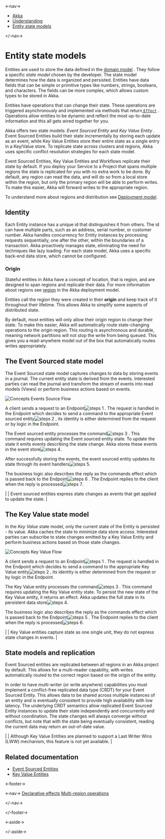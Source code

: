 

<-nav->

- [  Akka](../index.html)
- [  Understanding](index.html)
- [  Entity state models](state-model.html)



</-nav->



# Entity state models

Entities are used to store the data defined in the [domain model](architecture-model.html#_domain) . They follow a specific *state model* chosen by the developer. The state model determines how the data is organized and persisted. Entities have data fields that can be simple or primitive types like numbers, strings, booleans, and characters. The fields can be more complex, which allows custom types to be stored in Akka.

Entities have operations that can change their state. These operations are triggered asynchronously and implemented via methods that return<a href="declarative-effects.html"> `Effect`</a> . Operations allow entities to be dynamic and reflect the most up-to-date information and this all gets wired together for you.

Akka offers two state models: *Event Sourced Entity* and *Key Value Entity* . Event Sourced Entities build their state incrementally by storing each update as an event, while Key Value Entities store their entire state as a single entry in a Key/Value store. To replicate state across clusters and regions, Akka uses specific conflict resolution strategies for each state model.

Event Sourced Entities, Key Value Entities and Workflows replicate their state by default. If you deploy your Service to a Project that spans multiple regions the state is replicated for you with no extra work to be done. By default, any region can read the data, and will do so from a local store within the region, but only the primary region will be able to perform writes. To make this easier, Akka will forward writes to the appropriate region.

To understand more about regions and distribution see [Deployment model](deployment-model.html#_region).

## [](about:blank#_identity) Identity

Each Entity instance has a unique id that distinguishes it from others. The id can have multiple parts, such as an address, serial number, or customer number. Akka handles concurrency for Entity instances by processing requests sequentially, one after the other, within the boundaries of a transaction. Akka proactively manages state, eliminating the need for techniques like lazy loading. For each state model, Akka uses a specific back-end data store, which cannot be configured.

### [](about:blank#_origin) Origin

Stateful entities in Akka have a concept of location, that is region, and are designed to span regions and replicate their data. For more information about regions see [region](deployment-model.html#_region) in the Akka deployment model.

Entities call the region they were created in their **origin** and keep track of it throughout their lifetime. This allows Akka to simplify some aspects of distributed state.

By default, most entities will only allow their origin region to change their state. To make this easier, Akka will automatically route state-changing operations to the origin region. This routing is asynchronous and durable, meaning network partitions will not stop the write from being queued. This gives you a read-anywhere model out of the box that automatically routes writes appropriately.

## [](about:blank#_the_event_sourced_state_model) The Event Sourced state model

The Event Sourced state model captures changes to data by storing events in a journal. The current entity state is derived from the events. Interested parties can read the journal and transform the stream of events into read models (Views) or perform business actions based on events.

![Concepts Events Source Flow](_images/event-sourced-entity-flow.svg)

A client sends a request to an Endpoint![steps 1](_images/steps-1.svg) . The request is handled in the Endpoint which decides to send a command to the appropriate Event sourced  entity![steps 2](_images/steps-2.svg) , its identity is either determined from the request or by logic in the Endpoint.

The Event sourced entity processes the command![steps 3](_images/steps-3.svg) . This command requires updating the Event sourced entity state. To update the state it emits events describing the state change. Akka stores these events in the event store![steps 4](_images/steps-4.svg).

After successfully storing the events, the event sourced entity updates its state through its event handlers![steps 5](_images/steps-5.svg).

The business logic also describes the reply as the commands effect which is passed back to the Endpoint![steps 6](_images/steps-6.svg) . The Endpoint replies to the client when the reply is processed![steps 7](_images/steps-7.svg).

|  | Event sourced entities express state changes as events that get applied to update the state. |

## [](about:blank#_the_key_value_state_model) The Key Value state model

In the *Key Value* state model, only the current state of the Entity is persisted - its value. Akka caches the state to minimize data store access. Interested parties can subscribe to state changes emitted by a Key Value Entity and perform business actions based on those state changes.

![Concepts Key Value Flow](_images/key-value-entity-flow.svg)

A client sends a request to an Endpoint![steps 1](_images/steps-1.svg) . The request is handled in the Endpoint which decides to send a command to the appropriate Key Value entity![steps 2](_images/steps-2.svg) , its identity is either determined from the request or by logic in the Endpoint.

The Key Value entity processes the command![steps 3](_images/steps-3.svg) . This command requires updating the Key Value entity state. To persist the new state of the Key Value entity, it returns an effect. Akka updates the full state in its persistent data store![steps 4](_images/steps-4.svg).

The business logic also describes the reply as the commands effect which is passed back to the Endpoint![steps 5](_images/steps-5.svg) . The Endpoint replies to the client when the reply is processed![steps 6](_images/steps-6.svg).

|  | Key Value entities capture state as one single unit, they do not express state changes in events. |

## [](about:blank#_state_models_and_replication) State models and replication

Event Sourced entities are replicated between all regions in an Akka project by default. This allows for a multi-reader capability, with writes automatically routed to the correct region based on the origin of the entity.

In order to have multi-writer (or write anywhere) capabilities you must implement a conflict-free replicated data type (CRDT) for your Event Sourced Entity. This allows data to be shared across multiple instances of an entity and is eventually consistent to provide high availability with low latency. The underlying CRDT semantics allow replicated Event Sourced Entity instances to update their state independently and concurrently and without coordination. The state changes will always converge without conflicts, but note that with the state being eventually consistent, reading the current data may return an out-of-date value.

|  | Although Key Value Entities are planned to support a Last Writer Wins (LWW) mechanism, this feature is not yet available. |

## [](about:blank#_related_documentation) Related documentation

- [  Event Sourced Entities](../java/event-sourced-entities.html)
- [  Key Value Entities](../java/key-value-entities.html)



<-footer->


<-nav->
[Declarative effects](declarative-effects.html) [Multi-region operations](multi-region.html)

</-nav->


</-footer->


<-aside->


</-aside->
